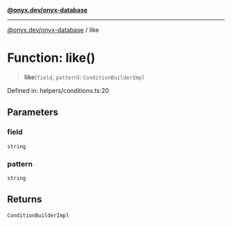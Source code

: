 [**@onyx.dev/onyx-database**](../README.md)

***

[@onyx.dev/onyx-database](../globals.md) / like

# Function: like()

> **like**(`field`, `pattern`): `ConditionBuilderImpl`

Defined in: helpers/conditions.ts:20

## Parameters

### field

`string`

### pattern

`string`

## Returns

`ConditionBuilderImpl`
